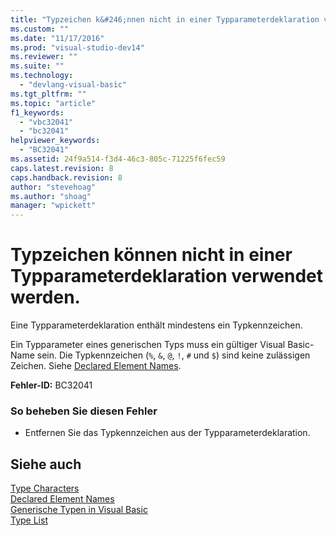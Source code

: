 ```yaml
---
title: "Typzeichen k&#246;nnen nicht in einer Typparameterdeklaration verwendet werden. | Microsoft Docs"
ms.custom: ""
ms.date: "11/17/2016"
ms.prod: "visual-studio-dev14"
ms.reviewer: ""
ms.suite: ""
ms.technology: 
  - "devlang-visual-basic"
ms.tgt_pltfrm: ""
ms.topic: "article"
f1_keywords: 
  - "vbc32041"
  - "bc32041"
helpviewer_keywords: 
  - "BC32041"
ms.assetid: 24f9a514-f3d4-46c3-805c-71225f6fec59
caps.latest.revision: 8
caps.handback.revision: 8
author: "stevehoag"
ms.author: "shoag"
manager: "wpickett"
---
```

# Typzeichen k&#246;nnen nicht in einer Typparameterdeklaration verwendet werden.
Eine Typparameterdeklaration enthält mindestens ein Typkennzeichen.  
  
 Ein Typparameter eines generischen Typs muss ein gültiger Visual Basic\-Name sein. Die Typkennzeichen \(`%`, `&`, `@`, `!`, `#` und `$`\) sind keine zulässigen Zeichen. Siehe [Declared Element Names](../../visual-basic/programming-guide/language-features/declared-elements/declared-element-names.md).  
  
 **Fehler\-ID:** BC32041  
  
### So beheben Sie diesen Fehler  
  
-   Entfernen Sie das Typkennzeichen aus der Typparameterdeklaration.  
  
## Siehe auch  
 [Type Characters](../../visual-basic/programming-guide/language-features/data-types/type-characters.md)   
 [Declared Element Names](../../visual-basic/programming-guide/language-features/declared-elements/declared-element-names.md)   
 [Generische Typen in Visual Basic](../../visual-basic/programming-guide/language-features/data-types/generic-types.md)   
 [Type List](../../visual-basic/language-reference/statements/type-list.md)